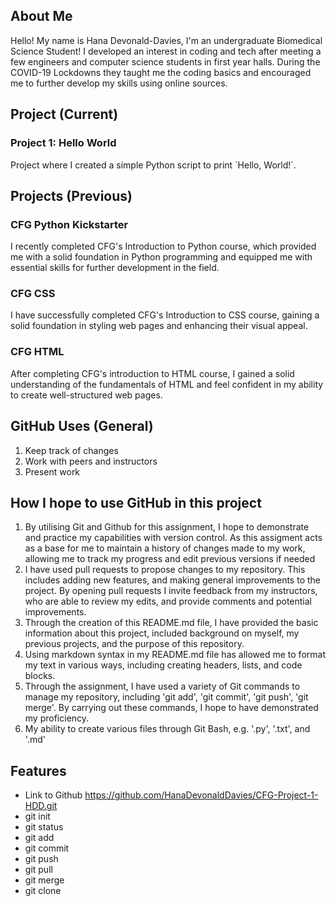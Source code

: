 ## About Me
Hello! My name is Hana Devonald-Davies, I'm an undergraduate Biomedical Science Student! I developed an interest in coding and tech after meeting a few engineers and computer science students in first year halls. During the COVID-19 Lockdowns they taught me the coding basics and encouraged me to further develop my skills using online sources.

## Project (Current)
### Project 1: Hello World
Project where I created a simple Python script to print \`Hello, World!\`.

## Projects (Previous)
### CFG Python Kickstarter
I recently completed CFG's Introduction to Python course, which provided me with a solid foundation in Python programming and equipped me with essential skills for further development in the field.
### CFG CSS
I have successfully completed CFG's Introduction to CSS course, gaining a solid foundation in styling web pages and enhancing their visual appeal.
### CFG HTML
After completing CFG's introduction to HTML course, I gained a solid understanding of the fundamentals of HTML and feel confident in my ability to create well-structured web pages.

## GitHub Uses (General)
1. Keep track of changes
2. Work with peers and instructors
3. Present work

## How I hope to use GitHub in this project
1. By utilising Git and Github for this assignment, I hope to demonstrate and practice my capabilities with version control. As this assigment acts as a base for me to maintain a history of changes made to my work, allowing me to track my progress and edit previous versions if needed
2. I have used pull requests to propose changes to my repository. This includes adding new features, and making general improvements to the project. By opening pull requests I invite feedback from my instructors, who are able to review my edits, and provide comments and potential improvements.
3. Through the creation of this README.md file, I have provided the basic information about this project, included background on myself, my previous projects, and the purpose of this repository.
4. Using markdown syntax in my README.md file has allowed me to format my text in various ways, including creating headers, lists, and code blocks.
5. Through the assignment, I have used a variety of Git commands to manage my repository, including 'git add', 'git commit', 'git push', 'git merge'. By carrying out these commands, I hope to have demonstrated my proficiency.
6. My ability to create various files through Git Bash, e.g. '.py', '.txt', and '.md'

## Features
- Link to Github https://github.com/HanaDevonaldDavies/CFG-Project-1-HDD.git
- git init
- git status
- git add
- git commit
- git push
- git pull
- git merge
- git clone
